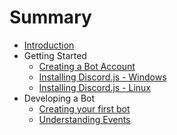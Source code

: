 # Summary

* [Introduction](README.md)
* Getting Started
    * [Creating a Bot Account](getting-started/creating-a-bot-account.md)
    * [Installing Discord.js - Windows](getting-started/installing-discordjs-windows.md)
    * [Installing Discord.js - Linux](getting-started/installing-discordjs-linux.md)
* Developing a Bot
    * [Creating your first bot](development/first-bot.md)
    * [Understanding Events](development/understanding-events.md)